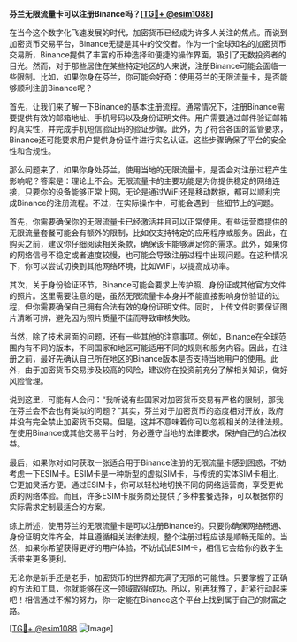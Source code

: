 **芬兰无限流量卡可以注册Binance吗？[[TG💪+ @esim1088](https://t.me/s/esim1088)]**

在当今这个数字化飞速发展的时代，加密货币已经成为许多人关注的焦点。而说到加密货币交易平台，Binance无疑是其中的佼佼者。作为一个全球知名的加密货币交易所，Binance提供了丰富的币种选择和便捷的操作界面，吸引了无数投资者的目光。然而，对于那些居住在某些特定地区的人来说，注册Binance可能会面临一些限制。比如，如果你身在芬兰，你可能会好奇：使用芬兰的无限流量卡，是否能够顺利注册Binance呢？

首先，让我们来了解一下Binance的基本注册流程。通常情况下，注册Binance需要提供有效的邮箱地址、手机号码以及身份证明文件。用户需要通过邮件验证邮箱的真实性，并完成手机短信验证码的验证步骤。此外，为了符合各国的监管要求，Binance还可能要求用户提供身份证件进行实名认证。这些步骤确保了平台的安全性和合规性。

那么问题来了，如果你身处芬兰，使用当地的无限流量卡，是否会对注册过程产生影响呢？答案是：理论上不会。无限流量卡的主要功能是为你提供稳定的网络连接，只要你的设备能够正常上网，无论是通过WiFi还是移动数据，都可以顺利完成Binance的注册流程。不过，在实际操作中，可能会遇到一些细节上的问题。

首先，你需要确保你的无限流量卡已经激活并且可以正常使用。有些运营商提供的无限流量套餐可能会有额外的限制，比如仅支持特定的应用程序或服务。因此，在购买之前，建议你仔细阅读相关条款，确保该卡能够满足你的需求。此外，如果你的网络信号不稳定或者速度较慢，也可能会导致注册过程中出现问题。在这种情况下，你可以尝试切换到其他网络环境，比如WiFi，以提高成功率。

其次，关于身份验证环节，Binance可能会要求上传护照、身份证或其他官方文件的照片。这里需要注意的是，虽然无限流量卡本身并不能直接影响身份验证的过程，但你需要确保自己拥有合法有效的身份证明文件。同时，上传文件时要保证图片清晰可辨，避免因为照片质量不佳而导致审核失败。

当然，除了技术层面的问题，还有一些其他的注意事项。例如，Binance在全球范围内有不同的版本，不同国家和地区可能适用不同的规则和服务内容。因此，在注册之前，最好先确认自己所在地区的Binance版本是否支持当地用户的使用。此外，由于加密货币交易涉及较高的风险，建议你在投资前充分了解相关知识，做好风险管理。

说到这里，可能有人会问：“我听说有些国家对加密货币交易有严格的限制，那我在芬兰会不会也有类似的问题？”其实，芬兰对于加密货币的态度相对开放，政府并没有完全禁止加密货币交易。但是，这并不意味着你可以忽视相关的法律法规。在使用Binance或其他交易平台时，务必遵守当地的法律要求，保护自己的合法权益。

最后，如果你对如何获取一张适合用于Binance注册的无限流量卡感到困惑，不妨考虑一下ESIM卡。ESIM卡是一种新型的虚拟SIM卡，与传统的实体SIM卡相比，它更加灵活方便。通过ESIM卡，你可以轻松地切换不同的网络运营商，享受更优质的网络体验。而且，许多ESIM卡服务商还提供了多种套餐选择，可以根据你的实际需求定制最适合的方案。

综上所述，使用芬兰的无限流量卡是可以注册Binance的。只要你确保网络畅通、身份证明文件齐全，并且遵循相关法律法规，整个注册过程应该是顺畅无阻的。当然，如果你希望获得更好的用户体验，不妨试试ESIM卡，相信它会给你的数字生活带来更多便利。

无论你是新手还是老手，加密货币的世界都充满了无限的可能性。只要掌握了正确的方法和工具，你就能够在这一领域取得成功。所以，别再犹豫了，赶紧行动起来吧！相信通过不懈的努力，你一定能在Binance这个平台上找到属于自己的财富之路。

[[TG💪+ @esim1088](https://t.me/s/esim1088) ![Image](https://i.postimg.cc/4NQfJmqS/Snipaste-2025-05-13-00-14-12.png)]